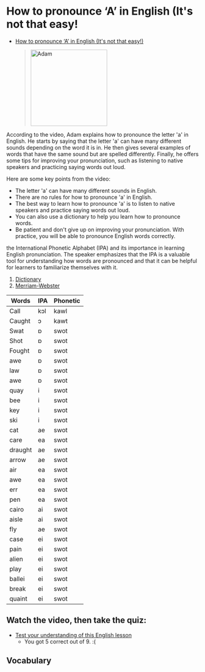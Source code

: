 # How to pronounce ‘A’ in English (It's not that easy!

* [How to pronounce ‘A’ in English (It's not that easy!)](https://www.youtube.com/watch?v=GbZYZ7ycQJU) 
  > [<img src="https://img.youtube.com/vi/GbZYZ7ycQJU/0.jpg" width="200" alt="Adam"/>](https://www.youtube.com/watch?v=GbZYZ7ycQJU "English words that are spelled with the letter “a” give English learners a hard time. Why does “caught” rhyme with “pot”, while “laugh” rhymes with “half”? In this lesson, we will look at the different ways these words can sound, and I will provide some tips on how to pronounce these words correctly. I will show you the IPA symbols for the different pronunciations of this letter also, but it’s okay if you don’t know IPA. by Adam&#39;s 9,385 views 10 minutes, 27 seconds")

According to the video, Adam explains how to pronounce the letter 'a' in English. He starts by saying that the letter 'a' can have many different sounds depending on the word it is in. He then gives several examples of words that have the same sound but are spelled differently. Finally, he offers some tips for improving your pronunciation, such as listening to native speakers and practicing saying words out loud.

Here are some key points from the video:

* The letter 'a' can have many different sounds in English.
* There are no rules for how to pronounce 'a' in English.
* The best way to learn how to pronounce 'a' is to listen to native speakers and practice saying words out loud.
* You can also use a dictionary to help you learn how to pronounce words.
* Be patient and don't give up on improving your pronunciation. With practice, you will be able to pronounce English words correctly.

the International Phonetic Alphabet (IPA) and its importance in learning English pronunciation. The speaker emphasizes that the IPA is a valuable tool for understanding how words are pronounced and that it can be helpful for learners to familiarize themselves with it.

1. [Dictionary](https://www.dictionary.com/)
2. [Merriam-Webster](https://www.merriam-webster.com/)

| Words    |  IPA  | Phonetic |
| -------- | ----- | -------  |
| Call     | kɔl   | kawl     |
| Caught   | ɔ     | kawt     |
| Swat     | ɒ     | swot     |
| Shot     | ɒ     | swot     |
| Fought   | ɒ     | swot     |
| awe      | ɒ     | swot     |
| law      | ɒ     | swot     |
| awe      | ɒ     | swot     |
| quay     | i     | swot     |
| bee      | i     | swot     |
| key      | i     | swot     |
| ski      | i     | swot     |
| cat      | ae    | swot     |
| care     | ea    | swot     |
| draught  | ae    | swot     |
| arrow    | ae    | swot     |
| air      | ea    | swot     |
| awe      | ea    | swot     |
| err      | ea    | swot     |
| pen      | ea    | swot     |
| cairo    | ai    | swot     |
| aisle    | ai    | swot     |
| fly      | ae    | swot     |
| case     | ei    | swot     |
| pain     | ei    | swot     |
| alien    | ei    | swot     |
| play     | ei    | swot     |
| ballei   | ei    | swot     |
| break    | ei    | swot     |
| quaint   | ei    | swot     |

## Watch the video, then take the quiz:

* [Test your understanding of this English lesson](https://www.engvid.com/how-to-pronounce-a-in-english/)
  * You got 5 correct out of 9. :(

## Vocabulary